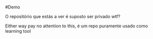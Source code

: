 #Demo

O repositório que estás a ver é suposto ser privado wtf?

Either way pay no attention to this, é um repo puramente usado como learning tool
